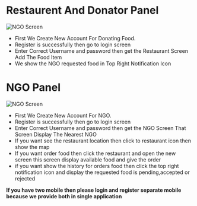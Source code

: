 # Restaurent And Donator  Panel
![NGO Screen](http://jaishreekrishna.me/Foss/public/assets/images/Foss.jpeg)
  - First We Create New Account For Donating Food.
  - Register is successfully then go to login screen
  - Enter Correct Username and password then get the Restaurant Screen Add The Food Item
  - We show the NGO requested food in Top Right Notification Icon 
  
 # NGO Panel
![NGO Screen](http://jaishreekrishna.me/Foss/public/assets/images/Foss.jpeg)
  - First We Create New Account For NGO.
  - Register is successfully then go to login screen
  - Enter Correct Username and password then get the NGO Screen That Screen Display The Nearest NGO
  - If you want see the restaurant  location then click to restaurant  icon then show the map 
  - If you want order food then click the restaurant and open the new screen this screen display available food and give the order
  - if you want show the history for orders food then click the top right notification icon and display the requested food is pending,accepted or rejected 
  
**If you have two mobile then please login and register separate mobile because we provide both in single application**
